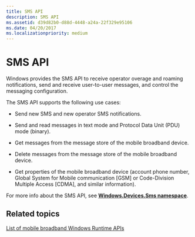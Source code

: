 ```yaml
---
title: SMS API
description: SMS API
ms.assetid: d39d82b0-d88d-4448-a24a-22f329e95106
ms.date: 04/20/2017
ms.localizationpriority: medium
---
```


# SMS API


Windows provides the SMS API to receive operator overage and roaming notifications, send and receive user-to-user messages, and control the messaging configuration.

The SMS API supports the following use cases:

-   Send new SMS and new operator SMS notifications.

-   Send and read messages in text mode and Protocol Data Unit (PDU) mode (binary).

-   Get messages from the message store of the mobile broadband device.

-   Delete messages from the message store of the mobile broadband device.

-   Get properties of the mobile broadband device (account phone number, Global System for Mobile communication \[GSM\] or Code-Division Multiple Access \[CDMA\], and similar information).

For more info about the SMS API, see [**Windows.Devices.Sms namespace**](https://docs.microsoft.com/uwp/api/Windows.Devices.Sms).

## <span id="related_topics"></span>Related topics


[List of mobile broadband Windows Runtime APIs](list-of-mobile-broadband-windows-runtime-apis.md)

 

 






